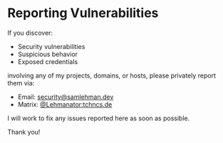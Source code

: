 # Reporting Vulnerabilities

If you discover:

- Security vulnerabilities
- Suspicious behavior
- Exposed credentials

involving any of my projects, domains, or hosts, please privately report them via:

- Email: [security@samlehman.dev](mailto:security@samlehman.dev)
- Matrix: [@Lehmanator:tchncs.de](https://matrix.to/#/@Lehmanator:tchncs.de)

I will work to fix any issues reported here as soon as possible.

Thank you!
